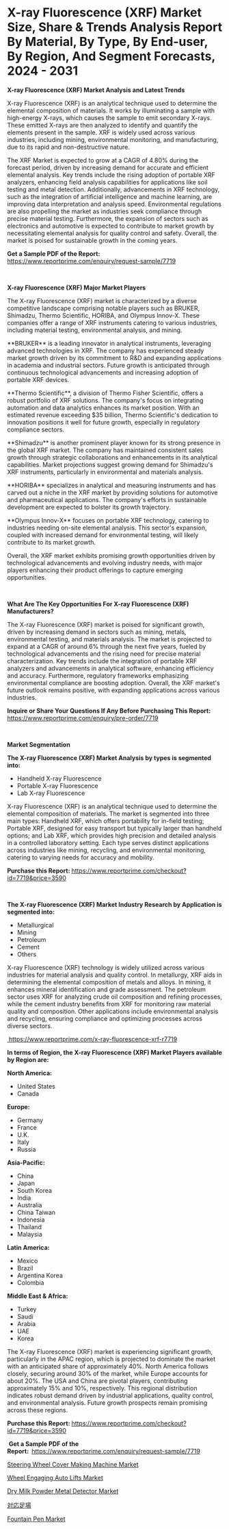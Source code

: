 <p><h1>X-ray Fluorescence (XRF) Market Size, Share & Trends Analysis Report By Material, By Type, By End-user, By Region, And Segment Forecasts, 2024 - 2031</h1></p><p><strong>X-ray Fluorescence (XRF) Market Analysis and Latest Trends</strong></p>
<p><p>X-ray Fluorescence (XRF) is an analytical technique used to determine the elemental composition of materials. It works by illuminating a sample with high-energy X-rays, which causes the sample to emit secondary X-rays. These emitted X-rays are then analyzed to identify and quantify the elements present in the sample. XRF is widely used across various industries, including mining, environmental monitoring, and manufacturing, due to its rapid and non-destructive nature.</p><p>The XRF Market is expected to grow at a CAGR of 4.80% during the forecast period, driven by increasing demand for accurate and efficient elemental analysis. Key trends include the rising adoption of portable XRF analyzers, enhancing field analysis capabilities for applications like soil testing and metal detection. Additionally, advancements in XRF technology, such as the integration of artificial intelligence and machine learning, are improving data interpretation and analysis speed. Environmental regulations are also propelling the market as industries seek compliance through precise material testing. Furthermore, the expansion of sectors such as electronics and automotive is expected to contribute to market growth by necessitating elemental analysis for quality control and safety. Overall, the market is poised for sustainable growth in the coming years.</p></p>
<p><strong>Get a Sample PDF of the Report:&nbsp;</strong> <a href="https://www.reportprime.com/enquiry/request-sample/7719">https://www.reportprime.com/enquiry/request-sample/7719</a></p>
<p>&nbsp;</p>
<p><strong>X-ray Fluorescence (XRF) Major Market Players</strong></p>
<p><p>The X-ray Fluorescence (XRF) market is characterized by a diverse competitive landscape comprising notable players such as BRUKER, Shimadzu, Thermo Scientific, HORIBA, and Olympus Innov-X. These companies offer a range of XRF instruments catering to various industries, including material testing, environmental analysis, and mining.</p><p>**BRUKER** is a leading innovator in analytical instruments, leveraging advanced technologies in XRF. The company has experienced steady market growth driven by its commitment to R&D and expanding applications in academia and industrial sectors. Future growth is anticipated through continuous technological advancements and increasing adoption of portable XRF devices.</p><p>**Thermo Scientific**, a division of Thermo Fisher Scientific, offers a robust portfolio of XRF solutions. The company's focus on integrating automation and data analytics enhances its market position. With an estimated revenue exceeding $35 billion, Thermo Scientific's dedication to innovation positions it well for future growth, especially in regulatory compliance sectors.</p><p>**Shimadzu** is another prominent player known for its strong presence in the global XRF market. The company has maintained consistent sales growth through strategic collaborations and enhancements in its analytical capabilities. Market projections suggest growing demand for Shimadzu's XRF instruments, particularly in environmental and materials analysis.</p><p>**HORIBA** specializes in analytical and measuring instruments and has carved out a niche in the XRF market by providing solutions for automotive and pharmaceutical applications. The company's efforts in sustainable development are expected to bolster its growth trajectory.</p><p>**Olympus Innov-X** focuses on portable XRF technology, catering to industries needing on-site elemental analysis. This sector's expansion, coupled with increased demand for environmental testing, will likely contribute to its market growth.</p><p>Overall, the XRF market exhibits promising growth opportunities driven by technological advancements and evolving industry needs, with major players enhancing their product offerings to capture emerging opportunities.</p></p>
<p>&nbsp;</p>
<p><strong>What Are The Key Opportunities For X-ray Fluorescence (XRF) Manufacturers?</strong></p>
<p><p>The X-ray Fluorescence (XRF) market is poised for significant growth, driven by increasing demand in sectors such as mining, metals, environmental testing, and materials analysis. The market is projected to expand at a CAGR of around 6% through the next five years, fueled by technological advancements and the rising need for precise material characterization. Key trends include the integration of portable XRF analyzers and advancements in analytical software, enhancing efficiency and accuracy. Furthermore, regulatory frameworks emphasizing environmental compliance are boosting adoption. Overall, the XRF market's future outlook remains positive, with expanding applications across various industries.</p></p>
<p><strong>Inquire or Share Your Questions If Any Before Purchasing This Report:</strong> <a href="https://www.reportprime.com/enquiry/pre-order/7719">https://www.reportprime.com/enquiry/pre-order/7719</a></p>
<p>&nbsp;</p>
<p><strong>Market Segmentation</strong></p>
<p><strong>The X-ray Fluorescence (XRF) Market Analysis by types is segmented into:</strong></p>
<p><ul><li>Handheld X-ray Fluorescence</li><li>Portable X-ray Fluorescence</li><li>Lab X-ray Fluorescence</li></ul></p>
<p><p>X-ray Fluorescence (XRF) is an analytical technique used to determine the elemental composition of materials. The market is segmented into three main types: Handheld XRF, which offers portability for in-field testing; Portable XRF, designed for easy transport but typically larger than handheld options; and Lab XRF, which provides high precision and detailed analysis in a controlled laboratory setting. Each type serves distinct applications across industries like mining, recycling, and environmental monitoring, catering to varying needs for accuracy and mobility.</p></p>
<p><strong>Purchase this Report:&nbsp;</strong><a href="https://www.reportprime.com/checkout?id=7719&price=3590">https://www.reportprime.com/checkout?id=7719&price=3590</a></p>
<p>&nbsp;</p>
<p><strong>The X-ray Fluorescence (XRF) Market Industry Research by Application is segmented into:</strong></p>
<p><ul><li>Metallurgical</li><li>Mining</li><li>Petroleum</li><li>Cement</li><li>Others</li></ul></p>
<p><p>X-ray Fluorescence (XRF) technology is widely utilized across various industries for material analysis and quality control. In metallurgy, XRF aids in determining the elemental composition of metals and alloys. In mining, it enhances mineral identification and grade assessment. The petroleum sector uses XRF for analyzing crude oil composition and refining processes, while the cement industry benefits from XRF for monitoring raw material quality and composition. Other applications include environmental analysis and recycling, ensuring compliance and optimizing processes across diverse sectors.</p></p>
<p><a href="https://www.reportprime.com/x-ray-fluorescence-xrf-r7719">&nbsp;https://www.reportprime.com/x-ray-fluorescence-xrf-r7719</a></p>
<p><strong>In terms of Region, the X-ray Fluorescence (XRF) Market Players available by Region are:</strong></p>
<p>
    <p> <strong> North America: </strong>
        <ul>
            <li>United States</li>
            <li>Canada</li>
        </ul>
        </p> 
    <p> <strong> Europe: </strong>
        <ul>
            <li>Germany</li>
            <li>France</li>
            <li>U.K.</li>
            <li>Italy</li>
            <li>Russia</li>
        </ul>
        </p> 
    <p> <strong> Asia-Pacific: </strong>
        <ul>
            <li>China</li>
            <li>Japan</li>
            <li>South Korea</li>
            <li>India</li>
            <li>Australia</li>
            <li>China Taiwan</li>
            <li>Indonesia</li>
            <li>Thailand</li>
            <li>Malaysia</li>
        </ul>
        </p> 
    <p> <strong> Latin America: </strong>
        <ul>
            <li>Mexico</li>
            <li>Brazil</li>
            <li>Argentina Korea</li>
            <li>Colombia</li>
        </ul>
        </p> 
    <p> <strong> Middle East & Africa: </strong>
        <ul>
            <li>Turkey</li>
            <li>Saudi</li>
            <li>Arabia</li>
            <li>UAE</li>
            <li>Korea</li>
        </ul>
    </p>
    </p>
<p><p>The X-ray Fluorescence (XRF) market is experiencing significant growth, particularly in the APAC region, which is projected to dominate the market with an anticipated share of approximately 40%. North America follows closely, securing around 30% of the market, while Europe accounts for about 20%. The USA and China are pivotal players, contributing approximately 15% and 10%, respectively. This regional distribution indicates robust demand driven by industrial applications, quality control, and environmental analysis. Future growth prospects remain promising across these regions.</p></p>
<p><strong>Purchase this Report: </strong><a href="https://www.reportprime.com/checkout?id=7719&price=3590">https://www.reportprime.com/checkout?id=7719&price=3590</a></p>
<p>&nbsp;<strong>Get a Sample PDF of the Report:&nbsp;&nbsp;</strong><a href="https://www.reportprime.com/enquiry/request-sample/7719">https://www.reportprime.com/enquiry/request-sample/7719</a></p>
<p><strong></strong></p>
<p><p><a href="https://medium.com/@garthstehriii/market-trends-in-the-global-steering-wheel-cover-making-machine-market-forecast-and-analysis-ef70fab5c1ad">Steering Wheel Cover Making Machine Market</a></p><p><a href="https://issuu.com/reportprime-2/docs/wheel-engaging-auto-lifts-market-si_bcf6aded7ff7ae">Wheel Engaging Auto Lifts Market</a></p><p><a href="https://medium.com/@garthstehriii/what-are-the-current-and-future-prospects-for-the-dry-milk-powder-metal-detector-market-6e0255cc6ad4">Dry Milk Powder Metal Detector Market</a></p><p><a href="https://medium.com/@evekerluke2023/%E6%94%AF%E3%81%88%E3%82%89%E3%82%8C%E3%81%9F%E3%82%B9%E3%82%AD%E3%83%A3%E3%83%95%E3%82%A9%E3%83%BC%E3%83%AB%E3%83%87%E3%82%A3%E3%83%B3%E3%82%B0%E5%B8%82%E5%A0%B4%E3%81%AE%E3%83%88%E3%83%AC%E3%83%B3%E3%83%89-%E3%82%A2%E3%83%97%E3%83%AA%E3%82%B1%E3%83%BC%E3%82%B7%E3%83%A7%E3%83%B3-%E3%81%8A%E3%82%88%E3%81%B3%E5%9C%B0%E5%9F%9F%E5%B8%82%E5%A0%B4%E3%81%AE%E6%B4%9E%E5%AF%9F%E3%82%92%E8%A3%8F%E4%BB%98%E3%81%91%E3%82%8B%E8%A6%81%E5%9B%A0-2024%E5%B9%B4-2031%E5%B9%B4-d79858bbcd68">対応足場</a></p><p><a href="https://www.linkedin.com/pulse/how-fountain-pen-market-evolved-key-trends-regional-dynamics-gf6xe?trackingId=5n1FDHnpReerfdvu%2FLnYOg%3D%3D">Fountain Pen Market</a></p></p>